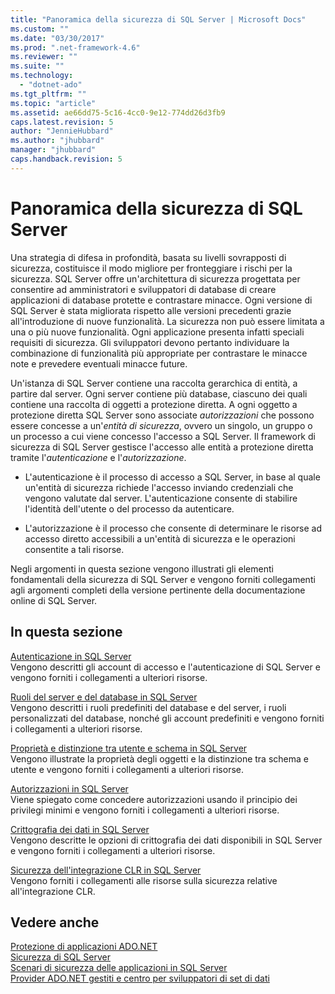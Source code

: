 ```yaml
---
title: "Panoramica della sicurezza di SQL Server | Microsoft Docs"
ms.custom: ""
ms.date: "03/30/2017"
ms.prod: ".net-framework-4.6"
ms.reviewer: ""
ms.suite: ""
ms.technology: 
  - "dotnet-ado"
ms.tgt_pltfrm: ""
ms.topic: "article"
ms.assetid: ae66dd75-5c16-4cc0-9e12-774dd26d3fb9
caps.latest.revision: 5
author: "JennieHubbard"
ms.author: "jhubbard"
manager: "jhubbard"
caps.handback.revision: 5
---
```

# Panoramica della sicurezza di SQL Server
Una strategia di difesa in profondità, basata su livelli sovrapposti di sicurezza, costituisce il modo migliore per fronteggiare i rischi per la sicurezza.  SQL Server offre un'architettura di sicurezza progettata per consentire ad amministratori e sviluppatori di database di creare applicazioni di database protette e contrastare minacce.  Ogni versione di SQL Server è stata migliorata rispetto alle versioni precedenti grazie all'introduzione di nuove funzionalità.  La sicurezza non può essere limitata a una o più nuove funzionalità.  Ogni applicazione presenta infatti speciali requisiti di sicurezza.  Gli sviluppatori devono pertanto individuare la combinazione di funzionalità più appropriate per contrastare le minacce note e prevedere eventuali minacce future.  
  
 Un'istanza di SQL Server contiene una raccolta gerarchica di entità, a partire dal server.  Ogni server contiene più database, ciascuno dei quali contiene una raccolta di oggetti a protezione diretta.  A ogni oggetto a protezione diretta SQL Server sono associate *autorizzazioni* che possono essere concesse a un'*entità di sicurezza*, ovvero un singolo, un gruppo o un processo a cui viene concesso l'accesso a SQL Server.  Il framework di sicurezza di SQL Server gestisce l'accesso alle entità a protezione diretta tramite l'*autenticazione* e l'*autorizzazione*.  
  
-   L'autenticazione è il processo di accesso a SQL Server, in base al quale un'entità di sicurezza richiede l'accesso inviando credenziali che vengono valutate dal server.  L'autenticazione consente di stabilire l'identità dell'utente o del processo da autenticare.  
  
-   L'autorizzazione è il processo che consente di determinare le risorse ad accesso diretto accessibili a un'entità di sicurezza e le operazioni consentite a tali risorse.  
  
 Negli argomenti in questa sezione vengono illustrati gli elementi fondamentali della sicurezza di SQL Server e vengono forniti collegamenti agli argomenti completi della versione pertinente della documentazione online di SQL Server.  
  
## In questa sezione  
 [Autenticazione in SQL Server](../../../../../docs/framework/data/adonet/sql/authentication-in-sql-server.md)  
 Vengono descritti gli account di accesso e l'autenticazione di SQL Server e vengono forniti i collegamenti a ulteriori risorse.  
  
 [Ruoli del server e del database in SQL Server](../../../../../docs/framework/data/adonet/sql/server-and-database-roles-in-sql-server.md)  
 Vengono descritti i ruoli predefiniti del database e del server, i ruoli personalizzati del database, nonché gli account predefiniti e vengono forniti i collegamenti a ulteriori risorse.  
  
 [Proprietà e distinzione tra utente e schema in SQL Server](../../../../../docs/framework/data/adonet/sql/ownership-and-user-schema-separation-in-sql-server.md)  
 Vengono illustrate la proprietà degli oggetti e la distinzione tra schema e utente e vengono forniti i collegamenti a ulteriori risorse.  
  
 [Autorizzazioni in SQL Server](../../../../../docs/framework/data/adonet/sql/authorization-and-permissions-in-sql-server.md)  
 Viene spiegato come concedere autorizzazioni usando il principio dei privilegi minimi e vengono forniti i collegamenti a ulteriori risorse.  
  
 [Crittografia dei dati in SQL Server](../../../../../docs/framework/data/adonet/sql/data-encryption-in-sql-server.md)  
 Vengono descritte le opzioni di crittografia dei dati disponibili in SQL Server e vengono forniti i collegamenti a ulteriori risorse.  
  
 [Sicurezza dell'integrazione CLR in SQL Server](../../../../../docs/framework/data/adonet/sql/clr-integration-security-in-sql-server.md)  
 Vengono forniti i collegamenti alle risorse sulla sicurezza relative all'integrazione CLR.  
  
## Vedere anche  
 [Protezione di applicazioni ADO.NET](../../../../../docs/framework/data/adonet/securing-ado-net-applications.md)   
 [Sicurezza di SQL Server](../../../../../docs/framework/data/adonet/sql/sql-server-security.md)   
 [Scenari di sicurezza delle applicazioni in SQL Server](../../../../../docs/framework/data/adonet/sql/application-security-scenarios-in-sql-server.md)   
 [Provider ADO.NET gestiti e centro per sviluppatori di set di dati](http://go.microsoft.com/fwlink/?LinkId=217917)